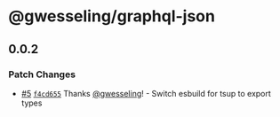 # @gwesseling/graphql-json

## 0.0.2

### Patch Changes

-   [#5](https://github.com/gwesseling/graphql-json/pull/5) [`f4cd655`](https://github.com/gwesseling/graphql-json/commit/f4cd655aa48da03b840f023f130ef4ae1b5a7f0f) Thanks [@gwesseling](https://github.com/gwesseling)! - Switch esbuild for tsup to export types
